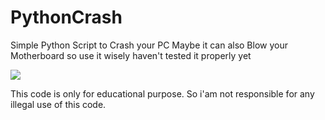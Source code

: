 # PythonCrash

Simple Python Script to Crash your PC
Maybe it can also Blow your Motherboard so use it wisely
haven't tested it properly yet

[![](https://img.shields.io/badge/DISCLAIMER-red?style=for-the-badge)](https://github.com/hamzamohdzubair/redant)

This code is only for educational purpose. So i'am not responsible for any illegal use of this code.
